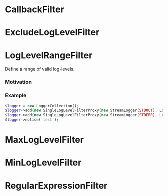 # CallbackFilter


# ExcludeLogLevelFilter


# LogLevelRangeFilter

Define a range of valid log-levels.

### Motivation



### Example

```PHP
$logger = new LoggerCollection();
$logger->add(new SingleLogLevelFilterProxy(new StreamLogger(STDOUT), LogLevel::INFO, LogLevel::ERROR));
$logger->add(new SingleLogLevelFilterProxy(new StreamLogger(STDERR), LogLevel::ERROR, LogLevel::EMERGENCY));
$logger->notice('test');
```


# MaxLogLevelFilter


# MinLogLevelFilter


# RegularExpressionFilter

